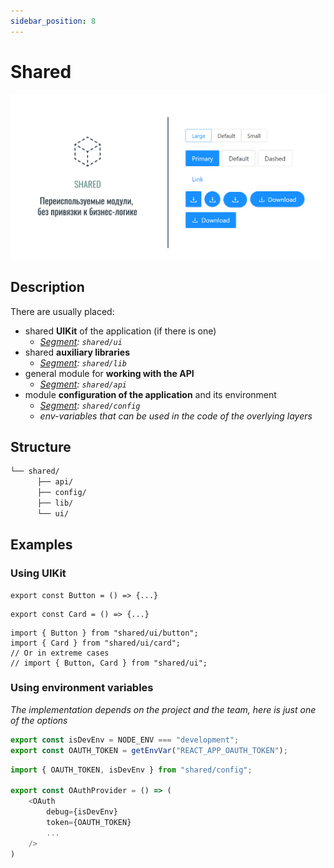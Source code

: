 ```yaml
---
sidebar_position: 8
---
```


# Shared

![shared-themed-bordered](/img/layers/shared.png)

## Description

There are usually placed:

- shared **UIKit** of the application (if there is one)
  - *[Segment][refs-segments]: `shared/ui`*
- shared **auxiliary libraries**
  - *[Segment][refs-segments]: `shared/lib`*
- general module for **working with the API**
  - *[Segment][refs-segments]: `shared/api`*
- module **configuration of the application** and its environment
  - *[Segment][refs-segments]: `shared/config`*
  - *env-variables that can be used in the code of the overlying layers*

## Structure

```sh
└── shared/
      ├── api/
      ├── config/
      ├── lib/
      └── ui/
```

## Examples

### Using UIKit

```tsx title=shared/ui/button/index.tsx
export const Button = () => {...}
```

```tsx title=shared/ui/card/index.tsx
export const Card = () => {...}
```

```tsx title=**/**/index.tsx
import { Button } from "shared/ui/button";
import { Card } from "shared/ui/card";
// Or in extreme cases
// import { Button, Card } from "shared/ui";
```

### Using environment variables

*The implementation depends on the project and the team, here is just one of the options*

```ts title=shared/config/index.ts
export const isDevEnv = NODE_ENV === "development";
export const OAUTH_TOKEN = getEnvVar("REACT_APP_OAUTH_TOKEN");
```

```ts title=**/**/index.tsx
import { OAUTH_TOKEN, isDevEnv } from "shared/config";

export const OAuthProvider = () => (
    <OAuth
        debug={isDevEnv}
        token={OAUTH_TOKEN}
        ...
    />
)
```

[refs-segments]: /docs/reference/segments

